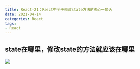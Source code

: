 ```yaml
---
title: React-21：React中关于修改state方法的核心一句话
date: 2021-04-14
categories: React
tags: 
- React
---
```

## state在哪里，修改state的方法就应该在哪里
![](https://img-blog.csdnimg.cn/img_convert/23d1411f0de0f507231dc1c1ebbd6951.png)